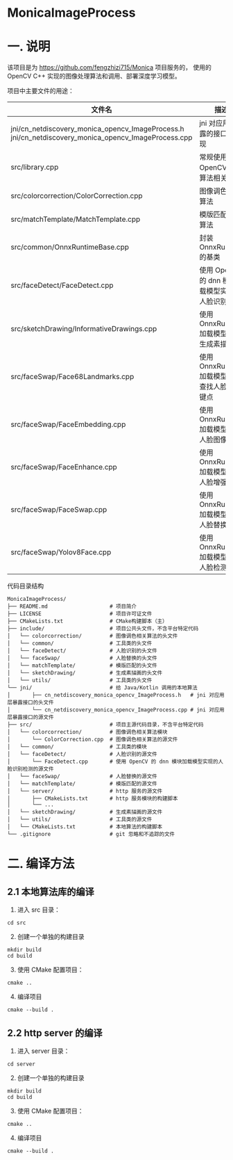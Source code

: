 # MonicaImageProcess

# 一. 说明
该项目是为 https://github.com/fengzhizi715/Monica 项目服务的，
使用的 OpenCV C++ 实现的图像处理算法和调用、部署深度学习模型。


项目中主要文件的用途：

| 文件名                                                                                                      | 描述                              |
|----------------------------------------------------------------------------------------------------------|---------------------------------|
| jni/cn_netdiscovery_monica_opencv_ImageProcess.h </br>jni/cn_netdiscovery_monica_opencv_ImageProcess.cpp | jni 对应用层暴露的接口和实现                |
| src/library.cpp                                                                                          | 常规使用 OpenCV 图像算法相关的             |
| src/colorcorrection/ColorCorrection.cpp                                                                  | 图像调色相关算法                        |
| src/matchTemplate/MatchTemplate.cpp                                                                      | 模版匹配相关算法                      |
| src/common/OnnxRuntimeBase.cpp                                                                           | 封装 OnnxRuntime 的基类              |
| src/faceDetect/FaceDetect.cpp                                                                            | 使用 OpenCV 的 dnn 模块加载模型实现的人脸识别检测 |
| src/sketchDrawing/InformativeDrawings.cpp                                                                | 使用 OnnxRuntime 加载模型实现生成素描画      |
| src/faceSwap/Face68Landmarks.cpp                                                                         | 使用 OnnxRuntime 加载模型实现查找人脸的关键点   |
| src/faceSwap/FaceEmbedding.cpp                                                                           | 使用 OnnxRuntime 加载模型实现人脸图像映射     |
| src/faceSwap/FaceEnhance.cpp                                                                             | 使用 OnnxRuntime 加载模型实现人脸增强       |
| src/faceSwap/FaceSwap.cpp                                                                                | 使用 OnnxRuntime 加载模型实现人脸替换       |
| src/faceSwap/Yolov8Face.cpp                                                                              | 使用 OnnxRuntime 加载模型实现人脸检测       |

代码目录结构

```
MonicaImageProcess/
├── README.md                    # 项目简介
├── LICENSE                      # 项目许可证文件
├── CMakeLists.txt               # CMake构建脚本（主）
├── include/                     # 项目公共头文件，不含平台特定代码
│   └── colorcorrection/         # 图像调色相关算法的头文件
│   └── common/                  # 工具类的头文件
│   └── faceDetect/              # 人脸识别的头文件
│   └── faceSwap/                # 人脸替换的头文件
│   └── matchTemplate/           # 模版匹配的头文件
│   └── sketchDrawing/           # 生成素描画的头文件
│   └── utils/                   # 工具类的头文件
└── jni/                         # 给 Java/Kotlin 调用的本地算法
│       ├── cn_netdiscovery_monica_opencv_ImageProcess.h   # jni 对应用层暴露接口的头文件
│       └── cn_netdiscovery_monica_opencv_ImageProcess.cpp # jni 对应用层暴露接口的源文件
├── src/                         # 项目主源代码目录，不含平台特定代码
│   └── colorcorrection/         # 图像调色相关算法模块
│       └── ColorCorrection.cpp  # 图像调色相关算法的源文件
│   └── common/                  # 工具类的模块
│   └── faceDetect/              # 人脸识别的源文件
│       └── FaceDetect.cpp       # 使用 OpenCV 的 dnn 模块加载模型实现的人脸识别检测的源文件
│   └── faceSwap/                # 人脸替换的源文件
│   └── matchTemplate/           # 模版匹配的源文件
│   └── server/                  # http 服务的源文件
│       ├── CMakeLists.txt       # http 服务模块的构建脚本
│       └── ...
│   └── sketchDrawing/           # 生成素描画的源文件
│   └── utils/                   # 工具类的源文件
│   └── CMakeLists.txt           # 本地算法的构建脚本
└── .gitignore                   # git 忽略和不追踪的文件
```

# 二. 编译方法

## 2.1 本地算法库的编译
1. 进入 src 目录：
```
cd src
```

2. 创建一个单独的构建目录
```
mkdir build
cd build
```

3. 使用 CMake 配置项目：
```
cmake ..
```

4. 编译项目
```
cmake --build .
```

## 2.2 http server 的编译

1. 进入 server 目录：
```
cd server
```

2. 创建一个单独的构建目录
```
mkdir build
cd build
```

3. 使用 CMake 配置项目：
```
cmake ..
```

4. 编译项目
```
cmake --build .
```